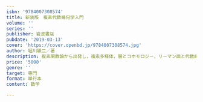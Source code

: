 ```yaml
---
isbn: '9784007308574'
title: 新装版　複素代数幾何学入門
volume: ''
series: ''
publisher: 岩波書店
pubdate: '2019-03-13'
cover: 'https://cover.openbd.jp/9784007308574.jpg'
author: 堀川穎二／著
description: 複素関数論から出発し，複素多様体，層とコホモロジー，リーマン面と代数曲線などを扱う．定評ある入門書．
price: '5000'
genre: ''
target: 専門
format: 単行本
content: 数学

---
```

